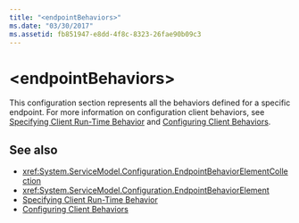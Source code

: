```yaml
---
title: "<endpointBehaviors>"
ms.date: "03/30/2017"
ms.assetid: fb851947-e8dd-4f8c-8323-26fae90b09c3
---
```

# \<endpointBehaviors>
This configuration section represents all the behaviors defined for a specific endpoint. For more information on configuration client behaviors, see [Specifying Client Run-Time Behavior](../../../wcf/specifying-client-run-time-behavior.md) and [Configuring Client Behaviors](../../../wcf/configuring-client-behaviors.md).  
  
## See also

- <xref:System.ServiceModel.Configuration.EndpointBehaviorElementCollection>
- <xref:System.ServiceModel.Configuration.EndpointBehaviorElement>
- [Specifying Client Run-Time Behavior](../../../wcf/specifying-client-run-time-behavior.md)
- [Configuring Client Behaviors](../../../wcf/configuring-client-behaviors.md)
